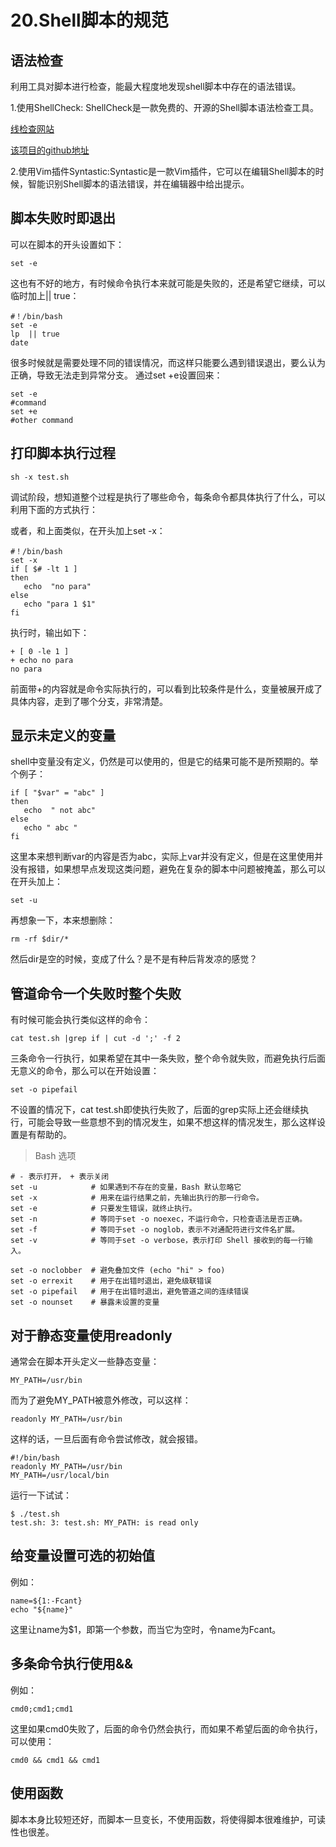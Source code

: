 # 20.Shell脚本的规范


## 语法检查

利用工具对脚本进行检查，能最大程度地发现shell脚本中存在的语法错误。

1.使用ShellCheck: ShellCheck是一款免费的、开源的Shell脚本语法检查工具。


[线检查网站](https://www.shellcheck.net)

[该项目的github地址](https://github.com/koalaman/shellcheck)



2.使用Vim插件Syntastic:Syntastic是一款Vim插件，它可以在编辑Shell脚本的时候，智能识别Shell脚本的语法错误，并在编辑器中给出提示。





## 脚本失败时即退出

可以在脚本的开头设置如下：

```shell
set -e
```

这也有不好的地方，有时候命令执行本来就可能是失败的，还是希望它继续，可以临时加上|| true：
```shell
#！/bin/bash
set -e
lp  || true  
date
```

很多时候就是需要处理不同的错误情况，而这样只能要么遇到错误退出，要么认为正确，导致无法走到异常分支。
通过set +e设置回来：

```shell
set -e
#command
set +e
#other command
```


## 打印脚本执行过程


```shell
sh -x test.sh
```
调试阶段，想知道整个过程是执行了哪些命令，每条命令都具体执行了什么，可以利用下面的方式执行：


或者，和上面类似，在开头加上set -x：

```shell
#！/bin/bash
set -x
if [ $# -lt 1 ]
then
   echo  "no para"
else
   echo "para 1 $1"
fi
```

执行时，输出如下：

```shell
+ [ 0 -le 1 ]
+ echo no para
no para
```

前面带+的内容就是命令实际执行的，可以看到比较条件是什么，变量被展开成了具体内容，走到了哪个分支，非常清楚。


## 显示未定义的变量

shell中变量没有定义，仍然是可以使用的，但是它的结果可能不是所预期的。举个例子：

```shell
if [ "$var" = "abc" ]
then
   echo  " not abc"
else
   echo " abc "
fi
```

这里本来想判断var的内容是否为abc，实际上var并没有定义，但是在这里使用并没有报错，如果想早点发现这类问题，避免在复杂的脚本中问题被掩盖，那么可以在开头加上：

```shell
set -u
```

再想象一下，本来想删除：

```shell
rm -rf $dir/*
```
然后dir是空的时候，变成了什么？是不是有种后背发凉的感觉？



## 管道命令一个失败时整个失败

有时候可能会执行类似这样的命令：

```shell
cat test.sh |grep if | cut -d ';' -f 2
```

三条命令一行执行，如果希望在其中一条失败，整个命令就失败，而避免执行后面无意义的命令，那么可以在开始设置：

```shell
set -o pipefail
```
不设置的情况下，cat test.sh即使执行失败了，后面的grep实际上还会继续执行，可能会导致一些意想不到的情况发生，如果不想这样的情况发生，那么这样设置是有帮助的。



> Bash 选项

```shell
# - 表示打开， + 表示关闭
set -u            # 如果遇到不存在的变量，Bash 默认忽略它
set -x            # 用来在运行结果之前，先输出执行的那一行命令。
set -e            # 只要发生错误，就终止执行。
set -n            # 等同于set -o noexec，不运行命令，只检查语法是否正确。
set -f            # 等同于set -o noglob，表示不对通配符进行文件名扩展。
set -v            # 等同于set -o verbose，表示打印 Shell 接收到的每一行输入。

set -o noclobber  # 避免叠加文件 (echo "hi" > foo)
set -o errexit    # 用于在出错时退出，避免级联错误
set -o pipefail   # 用于在出错时退出，避免管道之间的连续错误
set -o nounset    # 暴露未设置的变量
```


## 对于静态变量使用readonly

通常会在脚本开头定义一些静态变量：

```shell
MY_PATH=/usr/bin
```

而为了避免MY_PATH被意外修改，可以这样：
```shell
readonly MY_PATH=/usr/bin
```

这样的话，一旦后面有命令尝试修改，就会报错。

```shell
#!/bin/bash
readonly MY_PATH=/usr/bin
MY_PATH=/usr/local/bin
```

运行一下试试：

```shell
$ ./test.sh
test.sh: 3: test.sh: MY_PATH: is read only
```


## 给变量设置可选的初始值

例如：

```shell
name=${1:-Fcant}
echo "${name}"
```

这里让name为$1，即第一个参数，而当它为空时，令name为Fcant。


## 多条命令执行使用&&

例如：

```shell
cmd0;cmd1;cmd1
```

这里如果cmd0失败了，后面的命令仍然会执行，而如果不希望后面的命令执行，可以使用：

```shell
cmd0 && cmd1 && cmd1
```


## 使用函数

脚本本身比较短还好，而脚本一旦变长，不使用函数，将使得脚本很难维护，可读性也很差。


